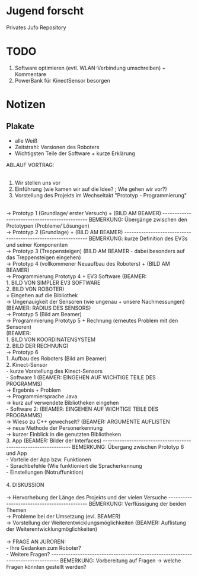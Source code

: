 # Jugend forscht
Privates Jufo Repository <br>

# TODO
1. Software optimieren (evtl. WLAN-Verbindung umschreiben) + Kommentare <br>
2. PowerBank für KinectSensor besorgen <br>

# Notizen
## Plakate <br>
 - alle Weiß <br>
 - Zeitstrahl: Versionen des Roboters <br>
 - Wichtigsten Teile der Software + kurze Erklärung <br>


ABLAUF VORTRAG: <br>
<br>
1. Wir stellen uns vor <br>
2. Einführung (wie kamen wir auf die Idee? ; Wie gehen wir vor?)<br>
3. Vorstellung des Projekts im Wechseltakt "Prototyp - Programmierung"<br>
<br>
-> Prototyp 1 (Grundlage/ erster Versuch) + (BILD AM BEAMER) ---------------------------------------------- BEMERKUNG: Übergänge 										zwischen den Prototypen (Probleme/ Lösungen)<br>
-> Prototyp 2 (Grundlage) + (BILD AM BEAMER) -------------------------------------------------------------- BEMERKUNG: kurze 											Definition des EV3s und seiner Komponenten <br>
-> Prototyp 3 (Treppensteigen) (BILD AM BEAMER - dabei besonders auf das Treppensteigen eingehen)<br>
-> Prototyp 4 (vollkommener Neuaufbau des Roboters) + (BILD AM BEAMER)<br>
	-> Programmierung Prototyp 4 + EV3 Software (BEAMER: <br>
	1. BILD VON SIMPLER EV3 SOFTWARE<br>
	2. BILD VON ROBOTER)<br>
	+ Eingehen auf die Bibliothek<br>
	-> Ungenauigkeit der Sensoren (wie ungenau + unsere Nachmessungen)<br>
	(BEAMER: RADIUS DES SENSORS)<br>
-> Prototyp 5 (Bild am Beamer)<br>
	-> Programmierung Prototyp 5 + Rechnung (erneutes Problem mit den Sensoren)<br>
	(BEAMER:<br>
	1. BILD VON KOORDINATENSYSTEM<br>
	2. BILD DER RECHNUNG)<br>
-> Prototyp 6 <br>
	1. Aufbau des Roboters (Bild am Beamer)<br>
	2. Kinect-Sensor <br>
	- kurze Vorstellung des Kinect-Sensors<br>
	- Software 1 (BEAMER: EINGEHEN AUF WICHTIGE TEILE DES PROGRAMMS)<br>
		-> Ergebnis + Problem<br>
		-> Programmiersprache Java<br>
		-> kurz auf verwendete Bibliotheken eingehen<br>
	- Software 2: (BEAMER: EINGEHEN AUF WICHTIGE TEILE DES PROGRAMMS)<br>
		-> Wieso zu C++ gewechselt? (BEAMER: ARGUMENTE AUFLISTEN<br>
		-> neue Methode der Personerkennung<br>
		-> kurzer Einblick in die genutzten Bibliotheken<br>
	3. App (BEAMER: Bilder der Interfaces) ---------------------------------------------------------------- BEMERKUNG: 											Übergang zwischen Prototyp 6 und App <br>
	- Vorteile der App bzw. Funktionen<br>
	- Sprachbefehle (Wie funktioniert die Spracherkennung<br>
	- Einstellungen (Notruffunktion)<br>
		<br>
4. DISKUSSION<br>
<br>
	-> Hervorhebung der Länge des Projekts und der vielen Versuche -------------------------------------------- BEMERKUNG: 											Verflüssigung der beiden Themen<br>
	-> Probleme bei der Umsetzung (evl. BEAMER)<br>
	-> Vorstellung der Weiterentwicklungsmöglichkeiten (BEAMER: Auflistung der Weiterentwicklungmöglichkeiten)<br>
	<br>
	-> FRAGE AN JUROREN:  <br>
		- Ihre Gedanken zum Roboter? <br>
		- Weitere Fragen? --------------------------------------------------------------------------------- BEMERKUNG: 								Vorbereitung auf Fragen -> welche Fragen könnten gestellt werden?
